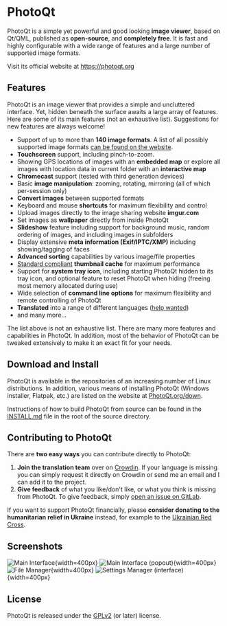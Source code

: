 # PhotoQt

PhotoQt is a simple yet powerful and good looking **image viewer**, based on Qt/QML, published as **open-source**, and **completely free**. It is fast and highly configurable with a wide range of features and a large number of supported image formats.

Visit its official website at https://photoqt.org

## Features

PhotoQt is an image viewer that provides a simple and uncluttered interface. Yet, hidden beneath the surface awaits a large array of features. Here are some of its main features (not an exhaustive list). Suggestions for new features are always welcome!

- Support of up to more than **140 image formats**. A list of all possibly supported image formats [can be found on the website](https://photoqt.org/formats).
- **Touchscreen** support, including pinch-to-zoom.
- Showing GPS locations of images with an **embedded map** or explore all images with location data in current folder with an **interactive map**
- **Chromecast** support (tested with third generation devices)
- Basic **image manipulation**: zooming, rotating, mirroring (all of which per-session only)
- **Convert images** between supported formats
- Keyboard and mouse **shortcuts** for maximum flexibility and control
- Upload images directly to the image sharing website **imgur.com**
- Set images as **wallpaper** directly from inside PhotoQt
- **Slideshow** feature including support for background music, random ordering of images, and including images in subfolders
- Display extensive **meta information (Exif/IPTC/XMP)** including showing/tagging of faces
- **Advanced sorting** capabilities by various image/file properties
- [Standard compliant](https://specifications.freedesktop.org/thumbnail-spec/thumbnail-spec-latest.html) **thumbnail cache** for maximum performance
- Support for **system tray icon**, including starting PhotoQt hidden to its tray icon, and optional feature to reset PhotoQt when hiding (freeing most memory allocated during use)
- Wide selection of **command line options** for maximum flexibility and remote controlling of PhotoQt
- **Translated** into a range of different languages ([help wanted](https://translate.photoqt.org/))
- and many more...

The list above is not an exhaustive list. There are many more features and capabilities in PhotoQt. In addition, most of the behavior of PhotoQt can be tweaked extensively to make it an exact fit for your needs.


## Download and Install

PhotoQt is available in the repositories of an increasing number of Linux distributions. In addition, various means of installing PhotoQt (Windows installer, Flatpak, etc.) are listed on the website at [PhotoQt.org/down](https://photoqt.org/down).

Instructions of how to build PhotoQt from source can be found in the [INSTALL.md](INSTALL.md) file in the root of the source directory.


## Contributing to PhotoQt

There are **two easy ways** you can contribute directly to PhotoQt:

1. **Join the translation team** over on [Crowdin](https://translate.photoqt.org/). If your language is missing you can simply request it directly on Crowdin or send me an email and I can add it to the project.
2. **Give feedback** of what you like/don't like, or what you think is missing from PhotoQt. To give feedback, simply [open an issue on GitLab](https://gitlab.com/luspi/photoqt/-/issues/new).

If you want to support PhotoQt financially, please **consider donating to the humanitarian relief in Ukraine** instead, for example to the [Ukrainian Red Cross](https://go.luspi.de/ukraine).


## Screenshots

![Main Interface](https://photoqt.org/img/screenshots/01maininterface.jpg "Main Interface"){width=400px}
![Main Interface (popout)](https://photoqt.org/img/screenshots/02maininterface.jpg "Main Interface (popout)"){width=400px}
![File Manager](https://photoqt.org/img/screenshots/04filedialog.jpg "File Manager"){width=400px}
![Settings Manager (interface)](https://photoqt.org/img/screenshots/05settingsmanager.jpg "Settings Manager"){width=400px}


## License

PhotoQt is released under the [GPLv2](http://www.gnu.org/licenses/old-licenses/gpl-2.0.txt) (or later) license. 
